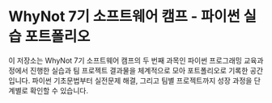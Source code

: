 # WhyNot 7기 소프트웨어 캠프 - 파이썬 실습 포트폴리오
이 저장소는 WhyNot 7기 소프트웨어 캠프의 두 번째 과목인 파이썬 프로그래밍 교육과정에서 진행한 실습과 팀 프로젝트 결과물을 체계적으로 모아 포트폴리오로 기록한 공간입니다.
파이썬 기초문법부터 실전문제 해결, 그리고 팀별 프로젝트까지 성장 과정을 단계별로 확인할 수 있습니다.

## 
